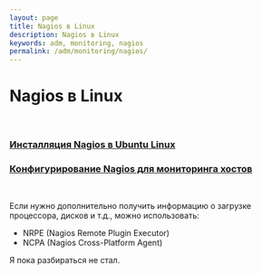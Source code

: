 ```yaml
---
layout: page
title: Nagios в Linux
description: Nagios в Linux
keywords: adm, monitoring, nagios
permalink: /adm/monitoring/nagios/
---
```


# Nagios в Linux

<br/>

### [Инсталляция Nagios в Ubuntu Linux](/adm/monitoring/nagios/ubuntu/16.04/setup/)

### [Конфигурирование Nagios для мониторинга хостов](/adm/monitoring/nagios/ubuntu/16.04/configure/)

<br/>

Если нужно дополнительно получить информацию о загрузке процессора, дисков и т.д., можно использовать:

-   NRPE (Nagios Remote Plugin Executor)
-   NCPA (Nagios Cross-Platform Agent)

Я пока разбираться не стал.

